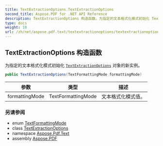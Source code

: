 ```yaml
---
title: TextExtractionOptions.TextExtractionOptions
second_title: Aspose.PDF for .NET API Reference
description: TextExtractionOptions 构造函数。为指定的文本格式化模式初始化 TextExtractionOptions 对象的新实例
type: docs
weight: 10
url: /zh/net/aspose.pdf.text/textextractionoptions/textextractionoptions/
---
```

## TextExtractionOptions 构造函数

为指定的文本格式化模式初始化 [`TextExtractionOptions`](../) 对象的新实例。

```csharp
public TextExtractionOptions(TextFormattingMode formattingMode)
```

| 参数 | 类型 | 描述 |
| --- | --- | --- |
| formattingMode | TextFormattingMode | 文本格式化模式值。 |

### 另请参阅

* enum [TextFormattingMode](../../textextractionoptions.textformattingmode/)
* class [TextExtractionOptions](../)
* namespace [Aspose.Pdf.Text](../../../aspose.pdf.text/)
* assembly [Aspose.PDF](../../../)